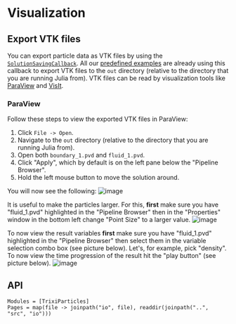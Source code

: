 # Visualization

## Export VTK files
You can export particle data as VTK files by using the [`SolutionSavingCallback`](@ref).
All our [predefined examples](examples.md) are already using this callback to export VTK files to the `out` directory (relative to the directory that you are running Julia from).
VTK files can be read by visualization tools like [ParaView](https://www.paraview.org/) and [VisIt](https://visit.llnl.gov/).

### ParaView

Follow these steps to view the exported VTK files in ParaView:

1. Click `File -> Open`.
2. Navigate to the `out` directory (relative to the directory that you are running Julia from).
3. Open both `boundary_1.pvd` and `fluid_1.pvd`.
4. Click "Apply", which by default is on the left pane below the "Pipeline Browser".
5. Hold the left mouse button to move the solution around.

You will now see the following:
![image](https://github.com/user-attachments/assets/383d323a-3020-4232-9dc3-682b0afe8653)

It is useful to make the particles larger.
For this, **first** make sure you have "fluid_1.pvd" highlighted in the "Pipeline Browser" then in the "Properties" window in the bottom left change "Point Size" to a larger value.
![image](https://github.com/user-attachments/assets/6e975d2c-82ed-4d53-936b-bb0beafaf515)

To now view the result variables **first** make sure you have "fluid_1.pvd" highlighted in the "Pipeline Browser" then select them in the variable selection combo box (see picture below).
Let's, for example, pick "density". To now view the time progression of the result hit the "play button" (see picture below).
![image](https://github.com/user-attachments/assets/10dcf7eb-5808-4d4d-9db8-4beb25b5e51a)

## API

```@autodocs
Modules = [TrixiParticles]
Pages = map(file -> joinpath("io", file), readdir(joinpath("..", "src", "io")))
```
